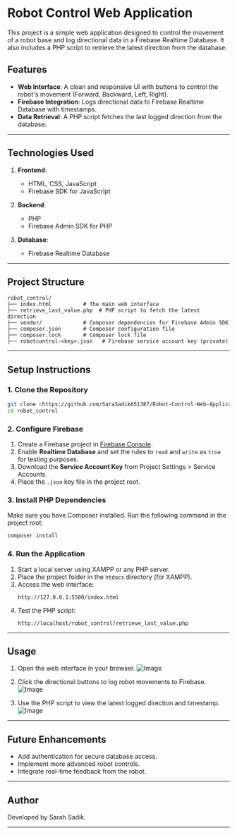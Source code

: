 # Robot Control Web Application

This project is a simple web application designed to control the movement of a robot base and log directional data in a Firebase Realtime Database. It also includes a PHP script to retrieve the latest direction from the database.

## Features
- **Web Interface**: A clean and responsive UI with buttons to control the robot's movement (Forward, Backward, Left, Right).
- **Firebase Integration**: Logs directional data to Firebase Realtime Database with timestamps.
- **Data Retrieval**: A PHP script fetches the last logged direction from the database.

---

## Technologies Used
1. **Frontend**:
   - HTML, CSS, JavaScript
   - Firebase SDK for JavaScript

2. **Backend**:
   - PHP
   - Firebase Admin SDK for PHP

3. **Database**:
   - Firebase Realtime Database

---

## Project Structure
```
robot_control/
├── index.html          # The main web interface
├── retrieve_last_value.php  # PHP script to fetch the latest direction
├── vendor/             # Composer dependencies for Firebase Admin SDK
├── composer.json       # Composer configuration file
├── composer.lock       # Composer lock file
├── robotcontrol-<key>.json   # Firebase service account key (private)
```

---

## Setup Instructions

### 1. Clone the Repository
```bash
git clone <https://github.com/SaraSadik651387/Robot-Control-Web-Application)>
cd robot_control
```

### 2. Configure Firebase
1. Create a Firebase project in [Firebase Console](https://console.firebase.google.com/).
2. Enable **Realtime Database** and set the rules to `read` and `write` as `true` for testing purposes.
3. Download the **Service Account Key** from Project Settings > Service Accounts.
4. Place the `.json` key file in the project root.

### 3. Install PHP Dependencies
Make sure you have Composer installed. Run the following command in the project root:
```bash
composer install
```

### 4. Run the Application
1. Start a local server using XAMPP or any PHP server.
2. Place the project folder in the `htdocs` directory (for XAMPP).
3. Access the web interface:
   ```
   http://127.0.0.1:5500/index.html
   ```
4. Test the PHP script:
   ```
   http://localhost/robot_control/retrieve_last_value.php
   ```

---

## Usage
1. Open the web interface in your browser.
![Image](https://github.com/user-attachments/assets/33653af4-311e-441c-adcb-fe833f6011d1)

2. Click the directional buttons to log robot movements to Firebase.
![Image](https://github.com/user-attachments/assets/216f8b54-bc9f-4be7-b6f0-ea9db7af6de2)
   
3. Use the PHP script to view the latest logged direction and timestamp.
![Image](https://github.com/user-attachments/assets/0731ef62-c757-4c3d-a9fb-02d2244dd738)
---

## Future Enhancements
- Add authentication for secure database access.
- Implement more advanced robot controls.
- Integrate real-time feedback from the robot.

---

## Author
Developed by Sarah Sadik.

---

